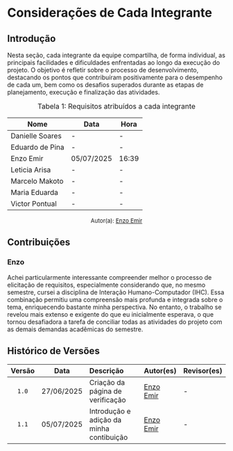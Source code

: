 # Considerações de Cada Integrante

## Introdução

Nesta seção, cada integrante da equipe compartilha, de forma individual, as principais facilidades e dificuldades enfrentadas ao longo da execução do projeto. O objetivo é refletir sobre o processo de desenvolvimento, destacando os pontos que contribuíram positivamente para o desempenho de cada um, bem como os desafios superados durante as etapas de planejamento, execução e finalização das atividades.

<font size="3"><p style="text-align: center">Tabela 1: Requisitos atribuídos a cada integrante</p></font>

<div align="center">

<table>
  <thead>
    <tr>
      <th>Nome</th>
      <th>Data</th>
      <th>Hora</th>
    </tr>
  </thead>
  <tbody>
    <tr>
      <td> Danielle Soares </td>
      <td> - </td>
      <td> - </td>
    </tr>
    <tr>
      <td> Eduardo de Pina </td>
      <td> - </td>
      <td> - </td>
    </tr>
    <tr>
      <td> Enzo Emir </td>
      <td> 05/07/2025 </td>
      <td> 16:39 </td>
    </tr>
    <tr>
      <td> Leticia Arisa </td>
      <td> - </td>
      <td> - </td>
    </tr>
    <tr>
      <td> Marcelo Makoto </td>
      <td> - </td>
      <td> - </td>
    </tr>
    <tr>
      <td> Maria Eduarda </td>
      <td> - </td>
      <td> - </td>
    </tr>
    <tr>
      <td> Victor Pontual </td>
      <td> - </td>
      <td> - </td>
    </tr>
  </tbody>
</table>

</div>

<font size="2"><p style="text-align: center">Autor(a): [Enzo Emir](https://github.com/EnzoEmir) </p></font>


## Contribuições

### Enzo

Achei particularmente interessante compreender melhor o processo de elicitação de requisitos, especialmente considerando que, no mesmo semestre, cursei a disciplina de Interação Humano-Computador (IHC). Essa combinação permitiu uma compreensão mais profunda e integrada sobre o tema, enriquecendo bastante minha perspectiva. No entanto, o trabalho se revelou mais extenso e exigente do que eu inicialmente esperava, o que tornou desafiadora a tarefa de conciliar todas as atividades do projeto com as demais demandas acadêmicas do semestre.


## Histórico de Versões

| Versão | Data       | Descrição                         | Autor(es)    | Revisor(es)  |
|:-----: | :--------: | :------------------------------- | :---------- | :---------- |
| `1.0`    | 27/06/2025 | Criação da página de verificação | [Enzo Emir](https://github.com/EnzoEmir)   | - |
| `1.1`    | 05/07/2025 | Introdução e adição da minha contibuição | [Enzo Emir](https://github.com/EnzoEmir)   | - |